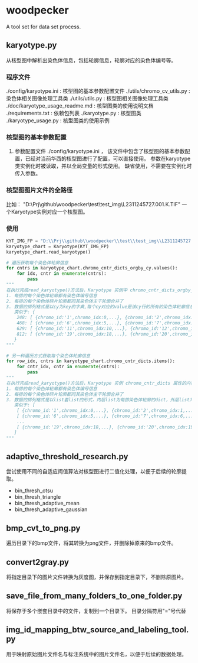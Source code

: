 # woodpecker

A tool set for data set process.

## karyotype.py

从核型图中解析出染色体信息，包括轮廓信息，轮廓对应的染色体编号等。

### 程序文件
./config/karyotype.ini : 核型图的基本参数配置文件
./utils/chromo_cv_utils.py : 染色体相关图像处理工具类
./utils/utils.py : 核型图相关图像处理工具类
./doc/karyotype_usage_readme.md : 核型图类的使用说明文档
./requirements.txt : 依赖包列表
./karyotype.py : 核型图类
./karyotype_usage.py : 核型图类的使用示例

### 核型图的基本参数配置

1. 参数配置文件
  ./config/karyotype.ini ， 该文件中包含了核型图的基本参数配置，已经对当前华西的核型图进行了配置，可以直接使用。
  参数在karyotype类实例化时被读取，并以全局变量的形式使用。
  缺省使用，不需要在实例化时传入参数。

### 核型图图片文件的全路径

比如： "D:\\Prj\\github\\woodpecker\\test\\test_img\\L2311245727.001.K.TIF"
一个Karyotype实例对应一个核型图。

### 使用

```python
KYT_IMG_FP = "D:\\Prj\\github\\woodpecker\\test\\test_img\\L2311245727.001.K.TIF"
karyotype_chart = Karyotype(KYT_IMG_FP)
karyotype_chart.read_karyotype()

# 遍历获取每个染色体轮廓信息
for cntrs in karyotype_chart.chromo_cntr_dicts_orgby_cy.values():
    for idx, cntr in enumerate(cntrs):
        pass
"""
在执行完成read_karyotype()方法后，Karyotype 实例中 chromo_cntr_dicts_orgby_cy 属性的内容：
1. 每排的每个染色体轮廓都有染色体编号信息
2. 每排的每个染色体碎片轮廓都同其染色体主干轮廓合并了
3. 数据的排列格式是以cy为key的字典,每个cy对应的value是该cy行的所有的染色体轮廓信息，cy为该排染色体标号中心点的y坐标
   类似于: {
    248: [ {chromo_id:'1',chromo_idx:0,...}, {chromo_id:'2',chromo_idx:1,...},... ],
    468: [ {chromo_id:'6',chromo_idx:5,...}, {chromo_id:'7',chromo_idx:6,...},... ],
    629: [ {chromo_id:'11',chromo_idx:10,...}, {chromo_id:'12',chromo_idx:11,...},... ],
    812: [ {chromo_id:'19',chromo_idx:18,...}, {chromo_id:'20',chromo_idx:19,...},...]
   }
"""

# 另一种遍历方式获取每个染色体轮廓信息
for row_idx, cntrs in karyotype_chart.chromo_cntr_dicts.items():
    for cntr_idx, cntr in enumerate(cntrs):
        pass
"""
在执行完成read_karyotype()方法后，Karyotype 实例 chromo_cntr_dicts 属性的内容：
1. 每排的每个染色体轮廓都有染色体编号信息
2. 每排的每个染色体碎片轮廓都同其染色体主干轮廓合并了
3. 数据的排列格式是以list套list的形式，内层list为每排染色体轮廓的dict，外层list为所有排的list，排的顺序是从上到下的顺序
   类似于: [
    [ {chromo_id:'1',chromo_idx:0,...}, {chromo_id:'2',chromo_idx:1,...},... ],
    [ {chromo_id:'6',chromo_idx:5,...}, {chromo_id:'7',chromo_idx:6,...},... ],
    ...
    [ {chromo_id:'19',chromo_idx:18,...}, {chromo_id:'20',chromo_idx:19,...},...]
   ]
"""
```

## adaptive_threshold_research.py

尝试使用不同的自适应阈值算法对核型图进行二值化处理，以便于后续的轮廓提取。
- bin_thresh_otsu
- bin_thresh_triangle
- bin_thresh_adaptive_mean
- bin_thresh_adaptive_gaussian

## bmp_cvt_to_png.py

遍历目录下的bmp文件，将其转换为png文件，并删除掉原来的bmp文件。

## convert2gray.py

将指定目录下的图片文件转换为灰度图，并保存到指定目录下，不删除原图片。

## save_file_from_many_folders_to_one_folder.py

将保存于多个嵌套目录中的文件，复制到一个目录下。
目录分隔符用"="号代替

## img_id_mapping_btw_source_and_labeling_tool.py

用于映射原始图片文件名与标注系统中的图片文件名，以便于后续的数据处理。


